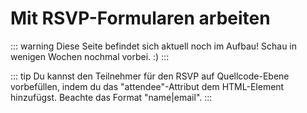 
# Mit RSVP-Formularen arbeiten

::: warning Diese Seite befindet sich aktuell noch im Aufbau!
Schau in wenigen Wochen nochmal vorbei. :)
:::

::: tip
Du kannst den Teilnehmer für den RSVP auf Quellcode-Ebene vorbefüllen, indem du das "attendee"-Attribut dem HTML-Element hinzufügst. Beachte das Format "name|email".
:::
